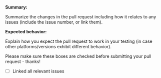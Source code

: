 **Summary:**

Summarize the changes in the pull request including how it relates to any issues (include the issue number, or link them).

**Expected behavior:** 

Explain how you expect the pull request to work in your testing (in case other platforms/versions exhibit different behavior).

Please make sure these boxes are checked before submitting your pull request - thanks!

- [ ] Linked all relevant issues
